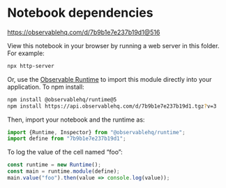 # Notebook dependencies

https://observablehq.com/d/7b9b1e7e237b19d1@516

View this notebook in your browser by running a web server in this folder. For
example:

~~~sh
npx http-server
~~~

Or, use the [Observable Runtime](https://github.com/observablehq/runtime) to
import this module directly into your application. To npm install:

~~~sh
npm install @observablehq/runtime@5
npm install https://api.observablehq.com/d/7b9b1e7e237b19d1.tgz?v=3
~~~

Then, import your notebook and the runtime as:

~~~js
import {Runtime, Inspector} from "@observablehq/runtime";
import define from "7b9b1e7e237b19d1";
~~~

To log the value of the cell named “foo”:

~~~js
const runtime = new Runtime();
const main = runtime.module(define);
main.value("foo").then(value => console.log(value));
~~~
